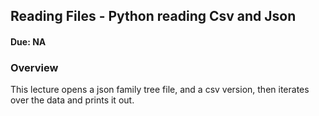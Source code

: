 ## Reading Files - Python reading Csv and Json

#### Due: NA

### Overview

This lecture opens a json family tree file, and a csv version, then iterates over the data and prints it out.
